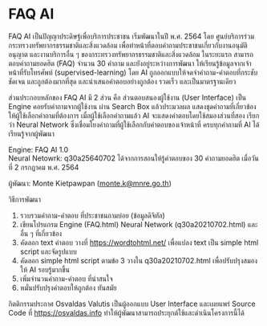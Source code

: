 # FAQ AI
FAQ AI เป็นปัญญาประดิษฐ์เพื่อบริการประชาชน เริ่มพัฒนาในปี พ.ศ. 2564 โดย ศูนย์บริการร่วม กระทรวงทรัพยากรธรรมชาติและสิ่งแวดล้อม เพื่อทำหน้าที่ตอบคำถามประชาชนเกี่ยวกับงานอนุมัติ อนุญาต และงานบริการอื่น ๆ ของกระทรวงทรัพยากรธรรมชาติและสิ่งแวดล้อม ในระยะแรก สามารถตอบคำถามยอดฮิต (FAQ) จำนวน 30 คำถาม และยังอยู่ระหว่างการพัฒนา ให้เรียนรู้ข้อมูลจากเจ้าหน้าที่รับโทรศัพท์ (supervised-learning) โดย AI ถูกออกแบบให้จดจำคำถาม-คำตอบที่กระชับ ชัดเจน และถูกต้องมากที่สุด และนำเสนอคำตอบอย่างถูกต้อง รวดเร็ว และเป็นมาตรฐานเดียว 

ส่วนประกอบหลักของ FAQ AI มี 2 ส่วน คือ ส่วนตอบสนองผู้ใช้งาน (User Interface) เป็น Engine คอยรับคำถามจากผู้ใช้งาน ผ่าน Search Box แล้วประมวลผล แสดงชุดคำถามที่เกี่ยวข้อง ให้ผู้ใช้เลือกคำถามที่ต้องการ เมื่อผู้ใช้เลือกคำถามแล้ว AI จะแสดงคำตอบโดยใช้สมองส่วนที่สอง เรียกว่า Neural Network ซึ่งเชื่อมโยงคำถามที่ผู้ใช้เลือกกับคำตอบของเจ้าหน้าที่ ครบทุกคำถามที่ AI ได้เรียนรู้จากผู้พัฒนา    

Engine: FAQ AI 1.0  
Neural Netowrk: q30a25640702 ได้จากการสอนให้รู้คำตอบของ 30 คำถามยอดฮิต เมื่อวันที่ 2 กรกฎาคม พ.ศ. 2564 

ผู้พัฒนา: Monte Kietpawpan (monte.k@mnre.go.th) 

วิธีการพัฒนา
1. รวบรวมคำถาม-คำตอบ ที่ประชาชนถามบ่อย (ข้อมูลดิจิทัล)
2. เขียนโปรแกรม Engine (FAQ.html) Neural Network (q30a20210702.html) และอื่น ๆ ที่เกี่ยวข้อง 
3. คัดลอก text คำตอบ วางที่ https://wordtohtml.net/ เพื่อแปลง text เป็น simple html script และจัดรูปแบบ
4. คัดลอก simple html script ตามข้อ 3 วางใน q30a20210702.html เพื่อปรับปรุงสมองให้ AI รอบรู้มากขึ้น
5. เพิ่มจำนวนคำถาม-คำตอบ ที่น่าสนใจ
6. หมั่นปรับปรุงคำตอบให้ถูกต้อง ทันสมัย

กิตติกรรมประกาศ
Osvaldas Valutis เป็นผู้ออกแบบ User Interface และเผยแพร่ Source Code ที่ https://osvaldas.info ทำให้ผู้พัฒนาสามารถประยุกต์ใช้และดำเนินโครงการนี้ได้
